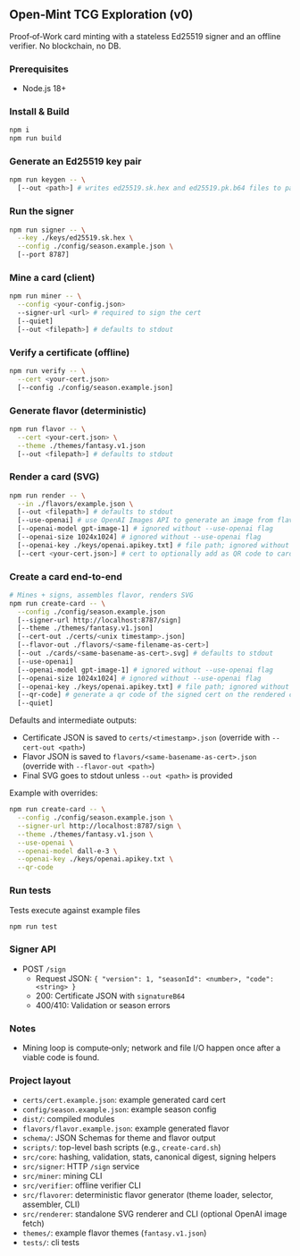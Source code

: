 ## Open‑Mint TCG Exploration (v0)

Proof‑of‑Work card minting with a stateless Ed25519 signer and an offline verifier. No blockchain, no DB.

### Prerequisites
- Node.js 18+

### Install & Build
```bash
npm i
npm run build
```

### Generate an Ed25519 key pair
```bash
npm run keygen -- \
  [--out <path>] # writes ed25519.sk.hex and ed25519.pk.b64 files to path, defaults to writing keys to stdout
```

### Run the signer
```bash
npm run signer -- \
  --key ./keys/ed25519.sk.hex \
  --config ./config/season.example.json \
  [--port 8787]
```

### Mine a card (client)
```bash
npm run miner -- \
  --config <your-config.json>
  --signer-url <url> # required to sign the cert
  [--quiet]
  [--out <filepath>] # defaults to stdout
```

### Verify a certificate (offline)
```bash
npm run verify -- \
  --cert <your-cert.json>
  [--config ./config/season.example.json]
```

### Generate flavor (deterministic)
```bash
npm run flavor -- \
  --cert <your-cert.json> \
  --theme ./themes/fantasy.v1.json
  [--out <filepath>] # defaults to stdout
```

### Render a card (SVG)
```bash
npm run render -- \
  --in ./flavors/example.json \
  [--out <filepath>] # defaults to stdout
  [--use-openai] # use OpenAI Images API to generate an image from flavor's image information
  [--openai-model gpt-image-1] # ignored without --use-openai flag
  [--openai-size 1024x1024] # ignored without --use-openai flag
  [--openai-key ./keys/openai.apikey.txt] # file path; ignored without --use-openai flag;
  [--cert <your-cert.json>] # cert to optionally add as QR code to card image
```

### Create a card end-to-end 
```bash
# Mines + signs, assembles flavor, renders SVG
npm run create-card -- \
  --config ./config/season.example.json
  [--signer-url http://localhost:8787/sign]
  [--theme ./themes/fantasy.v1.json]
  [--cert-out ./certs/<unix timestamp>.json]
  [--flavor-out ./flavors/<same-filename-as-cert>]
  [--out ./cards/<same-basename-as-cert>.svg] # defaults to stdout
  [--use-openai]
  [--openai-model gpt-image-1] # ignored without --use-openai flag
  [--openai-size 1024x1024] # ignored without --use-openai flag
  [--openai-key ./keys/openai.apikey.txt] # file path; ignored without --use-openai flag
  [--qr-code] # generate a qr code of the signed cert on the rendered card
  [--quiet]
```

Defaults and intermediate outputs:
- Certificate JSON is saved to `certs/<timestamp>.json` (override with `--cert-out <path>`)
- Flavor JSON is saved to `flavors/<same-basename-as-cert>.json` (override with `--flavor-out <path>`)
- Final SVG goes to stdout unless `--out <path>` is provided

Example with overrides:
```bash
npm run create-card -- \
  --config ./config/season.example.json \
  --signer-url http://localhost:8787/sign \
  --theme ./themes/fantasy.v1.json \
  --use-openai \
  --openai-model dall-e-3 \
  --openai-key ./keys/openai.apikey.txt \
  --qr-code
```

### Run tests

Tests execute against example files

```bash
npm run test
```

### Signer API
- POST `/sign`
  - Request JSON: `{ "version": 1, "seasonId": <number>, "code": <string> }`
  - 200: Certificate JSON with `signatureB64`
  - 400/410: Validation or season errors

### Notes
- Mining loop is compute‑only; network and file I/O happen once after a viable code is found.

### Project layout
- `certs/cert.example.json`: example generated card cert
- `config/season.example.json`: example season config
- `dist/`: compiled modules
- `flavors/flavor.example.json`: example generated flavor
- `schema/`: JSON Schemas for theme and flavor output
- `scripts/`: top-level bash scripts (e.g., `create-card.sh`)
- `src/core`: hashing, validation, stats, canonical digest, signing helpers
- `src/signer`: HTTP `/sign` service
- `src/miner`: mining CLI
- `src/verifier`: offline verifier CLI
- `src/flavorer`: deterministic flavor generator (theme loader, selector, assembler, CLI)
- `src/renderer`: standalone SVG renderer and CLI (optional OpenAI image fetch)
- `themes/`: example flavor themes (`fantasy.v1.json`)
- `tests/`: cli tests

